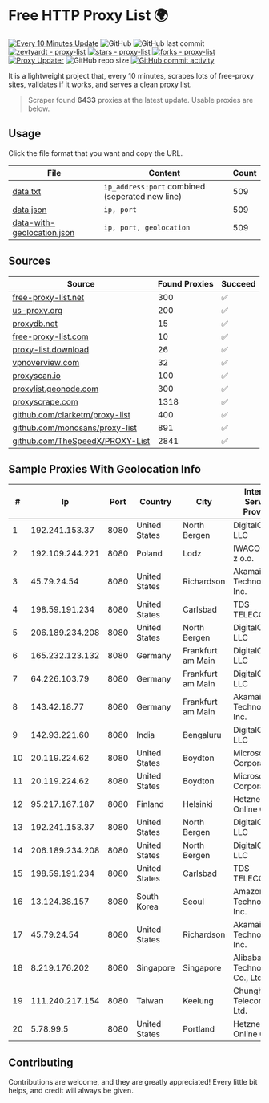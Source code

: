 
# Free HTTP Proxy List 🌍

[![Every 10 Minutes Update](https://github.com/mertguvencli/http-proxy-list/actions/workflows/main.yml/badge.svg?branch=main)](https://github.com/mertguvencli/http-proxy-list/actions/workflows/main.yml)
![GitHub](https://img.shields.io/github/license/mertguvencli/http-proxy-list)
![GitHub last commit](https://img.shields.io/github/last-commit/mertguvencli/http-proxy-list)
[![zevtyardt - proxy-list](https://img.shields.io/static/v1?label=zevtyardt&message=proxy-list&color=blue&logo=github)](https://github.com/zevtyardt/proxy-list "Go to GitHub repo")
[![stars - proxy-list](https://img.shields.io/github/stars/zevtyardt/proxy-list?style=social)](https://github.com/zevtyardt/proxy-list)
[![forks - proxy-list](https://img.shields.io/github/forks/zevtyardt/proxy-list?style=social)](https://github.com/zevtyardt/proxy-list)
[![Proxy Updater](https://github.com/zevtyardt/proxy-list/workflows/Proxy%20Updater/badge.svg)](https://github.com/zevtyardt/proxy-list/actions?query=workflow:"Proxy+Updater")
![GitHub repo size](https://img.shields.io/github/repo-size/zevtyardt/proxy-list)
[![GitHub commit activity](https://img.shields.io/github/commit-activity/m/zevtyardt/proxy-list?logo=commits)](https://github.com/zevtyardt/proxy-list/commits/main)

It is a lightweight project that, every 10 minutes, scrapes lots of free-proxy sites, validates if it works, and serves a clean proxy list.

> Scraper found **6433** proxies at the latest update. Usable proxies are below.

## Usage

Click the file format that you want and copy the URL.

|File|Content|Count|
|----|-------|-----|
|[data.txt](https://raw.githubusercontent.com/mertguvencli/http-proxy-list/main/proxy-list/data.txt)|`ip_address:port` combined (seperated new line)|509|
|[data.json](https://raw.githubusercontent.com/mertguvencli/http-proxy-list/main/proxy-list/data.json)|`ip, port`|509|
|[data-with-geolocation.json](https://raw.githubusercontent.com/mertguvencli/http-proxy-list/main/proxy-list/data-with-geolocation.json)|`ip, port, geolocation`|509|

## Sources

|Source|Found Proxies|Succeed|
|------|-------------|-------|
|[free-proxy-list.net](https://free-proxy-list.net)|300|✅|
|[us-proxy.org](https://www.us-proxy.org)|200|✅|
|[proxydb.net](http://proxydb.net)|15|✅|
|[free-proxy-list.com](https://free-proxy-list.com/?page=&port=&type%5B%5D=http&type%5B%5D=https&up_time=0&search=Search)|10|✅|
|[proxy-list.download](https://www.proxy-list.download/HTTP)|26|✅|
|[vpnoverview.com](https://vpnoverview.com/privacy/anonymous-browsing/free-proxy-servers)|32|✅|
|[proxyscan.io](https://www.proxyscan.io)|100|✅|
|[proxylist.geonode.com](https://proxylist.geonode.com/api/proxy-list?limit=300&page=1&sort_by=lastChecked&sort_type=desc&protocols=http,https)|300|✅|
|[proxyscrape.com](https://api.proxyscrape.com/v2/?request=displayproxies&protocol=http&timeout=10000&country=all&ssl=all&anonymity=all)|1318|✅|
|[github.com/clarketm/proxy-list](https://raw.githubusercontent.com/clarketm/proxy-list/master/proxy-list-raw.txt)|400|✅|
|[github.com/monosans/proxy-list](https://raw.githubusercontent.com/monosans/proxy-list/main/proxies/http.txt)|891|✅|
|[github.com/TheSpeedX/PROXY-List](https://raw.githubusercontent.com/TheSpeedX/PROXY-List/master/http.txt)|2841|✅|


## Sample Proxies With Geolocation Info

|#|Ip|Port|Country|City|Internet Service Provider|
|-|--|----|-------|----|-------------------------|
|1|192.241.153.37|8080|United States|North Bergen|DigitalOcean, LLC|
|2|192.109.244.221|8080|Poland|Lodz|IWACOM Sp. z o.o.|
|3|45.79.24.54|8080|United States|Richardson|Akamai Technologies, Inc.|
|4|198.59.191.234|8080|United States|Carlsbad|TDS TELECOM|
|5|206.189.234.208|8080|United States|North Bergen|DigitalOcean, LLC|
|6|165.232.123.132|8080|Germany|Frankfurt am Main|DigitalOcean, LLC|
|7|64.226.103.79|8080|Germany|Frankfurt am Main|DigitalOcean, LLC|
|8|143.42.18.77|8080|Germany|Frankfurt am Main|Akamai Technologies, Inc.|
|9|142.93.221.60|8080|India|Bengaluru|DigitalOcean, LLC|
|10|20.119.224.62|8080|United States|Boydton|Microsoft Corporation|
|11|20.119.224.62|8080|United States|Boydton|Microsoft Corporation|
|12|95.217.167.187|8080|Finland|Helsinki|Hetzner Online GmbH|
|13|192.241.153.37|8080|United States|North Bergen|DigitalOcean, LLC|
|14|206.189.234.208|8080|United States|North Bergen|DigitalOcean, LLC|
|15|198.59.191.234|8080|United States|Carlsbad|TDS TELECOM|
|16|13.124.38.157|8080|South Korea|Seoul|Amazon Technologies Inc.|
|17|45.79.24.54|8080|United States|Richardson|Akamai Technologies, Inc.|
|18|8.219.176.202|8080|Singapore|Singapore|Alibaba (US) Technology Co., Ltd.|
|19|111.240.217.154|8080|Taiwan|Keelung|Chunghwa Telecom Co., Ltd.|
|20|5.78.99.5|8080|United States|Portland|Hetzner Online GmbH|



## Contributing

Contributions are welcome, and they are greatly appreciated! Every
little bit helps, and credit will always be given.

